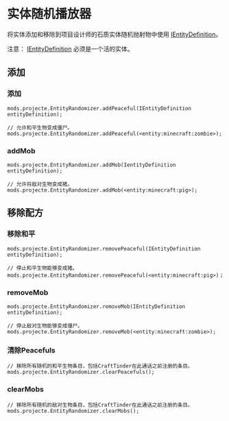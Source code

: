 # 实体随机播放器

将实体添加和移除到项目设计师的石质实体随机抛射物中使用 [IEntityDefinition](/Vanilla/Entities/IEntityDefinition/)。

注意： [IEntityDefinition](/Vanilla/Entities/IEntityDefinition/) 必须是一个活的实体。

## 添加

### 添加

```zenscript
mods.projecte.EntityRandomizer.addPeaceful(IEntityDefinition entityDefinition);

// 允许和平生物变成僵尸。 
mods.projecte.EntityRandomizer.addPeaceful(<entity:minecraft:zombie>);
```

### addMob

```zenscript
mods.projecte.EntityRandomizer.addMob(IentityDefinition entityDefinition);

// 允许将敌对生物变成猪。
mods.projecte.EntityRandomizer.addMob(<entity:minecraft:pig>);
```

## 移除配方

### 移除和平

```zenscript
mods.projecte.EntityRandomizer.removePeaceful(IEntityDefinition entityDefinition);

// 停止和平生物能够变成猪。
mods.projecte.EntityRandomizer.removePeaceful(<entity:minecraft:pig>)；
```

### removeMob

```zenscript
mods.projecte.EntityRandomizer.removeMob(IEntityDefinition entityDefinition);

// 停止敌对生物能够变成僵尸。
mods.projecte.EntityRandomizer.removeMob(<entity:minecraft:zombie>);
```

### 清除Peacefuls

```zenscript
// 移除所有随机的和平生物条目，包括CraftTinder在此通话之前注册的条目。
mods.projecte.EntityRandomizer.clearPeacefuls();
```

### clearMobs

```zenscript
// 移除所有随机的敌对生物条目，包括CraftTinder在此通话之前注册的条目。
mods.projecte.EntityRandomizer.clearMobs();
```